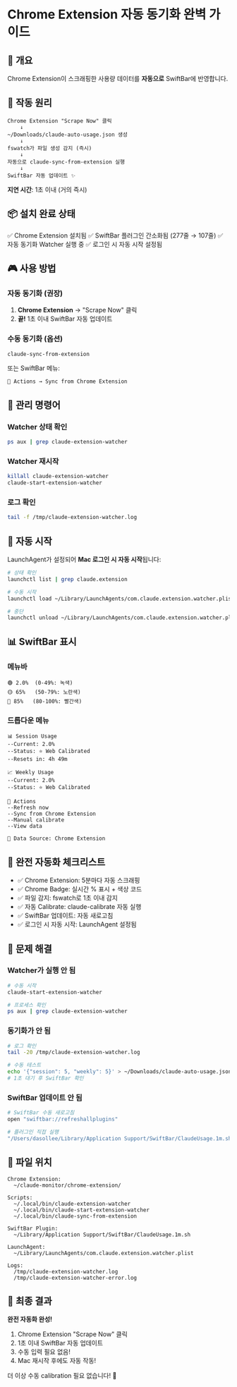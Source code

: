 # Chrome Extension 자동 동기화 완벽 가이드

## 🎯 개요

Chrome Extension이 스크래핑한 사용량 데이터를 **자동으로** SwiftBar에 반영합니다.

## 🚀 작동 원리

```
Chrome Extension "Scrape Now" 클릭
    ↓
~/Downloads/claude-auto-usage.json 생성
    ↓
fswatch가 파일 생성 감지 (즉시)
    ↓
자동으로 claude-sync-from-extension 실행
    ↓
SwiftBar 자동 업데이트 ✨
```

**지연 시간**: 1초 이내 (거의 즉시)

## 📦 설치 완료 상태

✅ Chrome Extension 설치됨
✅ SwiftBar 플러그인 간소화됨 (277줄 → 107줄)
✅ 자동 동기화 Watcher 실행 중
✅ 로그인 시 자동 시작 설정됨

## 🎮 사용 방법

### 자동 동기화 (권장)

1. **Chrome Extension** → "Scrape Now" 클릭
2. **끝!** 1초 이내 SwiftBar 자동 업데이트

### 수동 동기화 (옵션)

```bash
claude-sync-from-extension
```

또는 SwiftBar 메뉴:
```
🔄 Actions → Sync from Chrome Extension
```

## 🔧 관리 명령어

### Watcher 상태 확인

```bash
ps aux | grep claude-extension-watcher
```

### Watcher 재시작

```bash
killall claude-extension-watcher
claude-start-extension-watcher
```

### 로그 확인

```bash
tail -f /tmp/claude-extension-watcher.log
```

## 🏃 자동 시작

LaunchAgent가 설정되어 **Mac 로그인 시 자동 시작**됩니다:

```bash
# 상태 확인
launchctl list | grep claude.extension

# 수동 시작
launchctl load ~/Library/LaunchAgents/com.claude.extension.watcher.plist

# 중단
launchctl unload ~/Library/LaunchAgents/com.claude.extension.watcher.plist
```

## 📊 SwiftBar 표시

### 메뉴바

```
🟢 2.0%  (0-49%: 녹색)
🟡 65%   (50-79%: 노란색)
🔴 85%   (80-100%: 빨간색)
```

### 드롭다운 메뉴

```
📊 Session Usage
--Current: 2.0%
--Status: ⭐ Web Calibrated
--Resets in: 4h 49m

📈 Weekly Usage
--Current: 2.0%
--Status: ⭐ Web Calibrated

🔄 Actions
--Refresh now
--Sync from Chrome Extension
--Manual calibrate
--View data

📡 Data Source: Chrome Extension
```

## 🎯 완전 자동화 체크리스트

- ✅ Chrome Extension: 5분마다 자동 스크래핑
- ✅ Chrome Badge: 실시간 % 표시 + 색상 코드
- ✅ 파일 감지: fswatch로 1초 이내 감지
- ✅ 자동 Calibrate: claude-calibrate 자동 실행
- ✅ SwiftBar 업데이트: 자동 새로고침
- ✅ 로그인 시 자동 시작: LaunchAgent 설정됨

## 🐛 문제 해결

### Watcher가 실행 안 됨

```bash
# 수동 시작
claude-start-extension-watcher

# 프로세스 확인
ps aux | grep claude-extension-watcher
```

### 동기화가 안 됨

```bash
# 로그 확인
tail -20 /tmp/claude-extension-watcher.log

# 수동 테스트
echo '{"session": 5, "weekly": 5}' > ~/Downloads/claude-auto-usage.json
# 1초 대기 후 SwiftBar 확인
```

### SwiftBar 업데이트 안 됨

```bash
# SwiftBar 수동 새로고침
open "swiftbar://refreshallplugins"

# 플러그인 직접 실행
"/Users/dasollee/Library/Application Support/SwiftBar/ClaudeUsage.1m.sh"
```

## 📁 파일 위치

```
Chrome Extension:
  ~/claude-monitor/chrome-extension/

Scripts:
  ~/.local/bin/claude-extension-watcher
  ~/.local/bin/claude-start-extension-watcher
  ~/.local/bin/claude-sync-from-extension

SwiftBar Plugin:
  ~/Library/Application Support/SwiftBar/ClaudeUsage.1m.sh

LaunchAgent:
  ~/Library/LaunchAgents/com.claude.extension.watcher.plist

Logs:
  /tmp/claude-extension-watcher.log
  /tmp/claude-extension-watcher-error.log
```

## 🎉 최종 결과

**완전 자동화 완성!**

1. Chrome Extension "Scrape Now" 클릭
2. 1초 이내 SwiftBar 자동 업데이트
3. 수동 입력 필요 없음!
4. Mac 재시작 후에도 자동 작동!

더 이상 수동 calibration 필요 없습니다! 🚀
